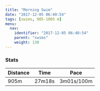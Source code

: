```yaml
---
title: "Morning Swim"
date: "2017-12-05 06:40:54"
tags: [swims, 905-1005 m]
menu:
  nav:
    identifier: "2017-12-05 06:40:54"
    parent: "swims"
    weight: 130
---
```


### Stats

| Distance | Time | Pace |
|----------|------|------|
|905m|27m18s|3m01s/100m|
